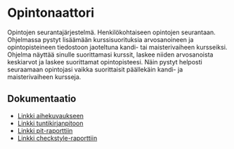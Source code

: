 # Opintonaattori
Opintojen seurantajärjestelmä. Henkilökohtaiseen opintojen seurantaan.
Ohjelmassa pystyt lisäämään kurssisuorituksia arvosanoineen ja opintopisteineen tiedostoon jaoteltuna kandi- tai maisterivaiheen kursseiksi. 
Ohjelma näyttää sinulle suorittamasi kurssit, laskee niiden arvosanoista keskiarvot ja laskee suorittamat opintopisteesi. 
Näin pystyt helposti seuraamaan opintojasi vaikka suorittaisit päällekäin kandi- ja maisterivaiheen kursseja.

## Dokumentaatio
* [Linkki aihekuvaukseen](https://github.com/enyrhine/Opintonaattori/blob/master/dokumentaatio/aiheenKuvausJaRakenne.md)
* [Linkki tuntikirjanpitoon](https://github.com/enyrhine/Opintonaattori/blob/master/dokumentaatio/tuntikirjanpito.md)
* [Linkki pit-raporttiin](https://htmlpreview.github.io/?https://github.com/enyrhine/Opintonaattori/blob/master/dokumentaatio/pit/201704210017/index.html)
* [Linkki checkstyle-raporttiin](https://htmlpreview.github.io/?https://github.com/enyrhine/Opintonaattori/blob/master/dokumentaatio/checkstyle/site/checkstyle.html)
